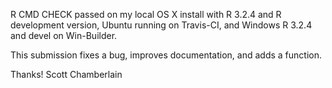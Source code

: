 R CMD CHECK passed on my local OS X install with R 3.2.4 and
R development version, Ubuntu running on Travis-CI, and Windows
R 3.2.4 and devel on Win-Builder.

This submission fixes a bug, improves documentation, and adds a function.

Thanks! 
Scott Chamberlain
